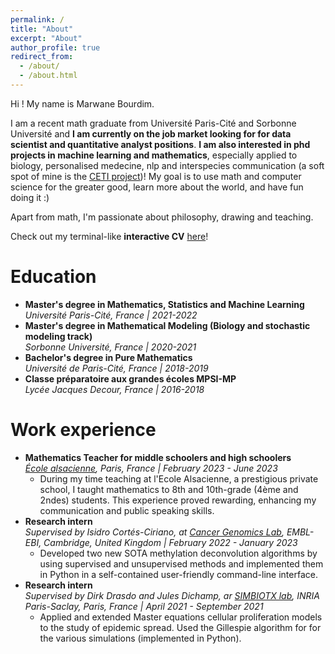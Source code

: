 ```yaml
---
permalink: /
title: "About"
excerpt: "About"
author_profile: true
redirect_from: 
  - /about/
  - /about.html
---
```


Hi ! My name is Marwane Bourdim. 

I am a recent math graduate from Université Paris-Cité and Sorbonne Université and **I am currently on the job market looking for for data scientist and quantitative analyst positions**. **I am also interested in phd projects in machine learning and mathematics**, especially applied to biology, personalised medecine,
nlp and interspecies communication (a soft spot of mine is the [CETI project](https://www.projectceti.org/))!
My goal is to use math and computer science for the greater good, learn more about the world, and have fun doing it :)

Apart from math, I'm passionate about philosophy, drawing and teaching.

Check out my terminal-like **interactive CV** [here](https://marwanebourdim.github.io/terminal/)!

Education
======
* **Master's degree in Mathematics, Statistics and Machine Learning**  
*Université Paris-Cité, France | 2021-2022*
* **Master's degree in Mathematical Modeling (Biology and stochastic modeling track)**  
*Sorbonne Université, France | 2020-2021*
* **Bachelor's degree in Pure Mathematics**  
*Université de Paris-Cité, France | 2018-2019*
* **Classe préparatoire aux grandes écoles MPSI-MP**  
*Lycée Jacques Decour, France | 2016-2018*

Work experience
======
* **Mathematics Teacher for middle schoolers and high schoolers**  
*[École alsacienne](https://www.ecole-alsacienne.org/), Paris, France \| February 2023 - June 2023*
  * During my time teaching at l'Ecole Alsacienne, a prestigious private school, I taught mathematics to 8th and 10th-grade (4ème and 2ndes) students. This experience proved rewarding, enhancing my communication and public speaking skills.
* **Research intern**  
*Supervised by Isidro Cortés-Ciriano, at [Cancer Genomics Lab](https://www.ebi.ac.uk/research/cortes-ciriano/), EMBL-EBI, Cambridge, United Kingdom \| February 2022 - January 2023*
  * Developed two new SOTA methylation deconvolution algorithms by using supervised and unsupervised methods and implemented them in Python in a self-contained user-friendly command-line interface. 
* **Research intern**  
*Supervised by Dirk Drasdo and Jules Dichamp, ar [SIMBIOTX lab](https://team.inria.fr/simbiotx/), INRIA Paris-Saclay, Paris, France \| April 2021 - September 2021*
  * Applied and extended Master equations cellular proliferation models to the study of epidemic spread. Used the Gillespie algorithm for for the various simulations (implemented in Python). 

